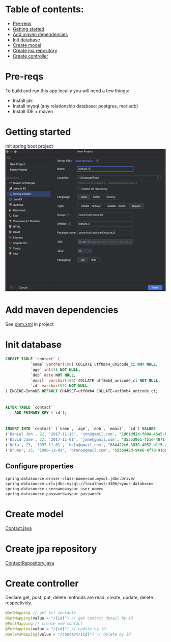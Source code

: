 # Table of contents:

- [Pre-reqs](#pre-reqs)
- [Getting started](#getting-started)
- [Add maven dependencies](#add-maven-dependencies)
- [Init database](#init-database)
- [Create model](#create-model)
- [Create jpa repository](#create-jpa-repository)
- [Create controller](#create-controller)
# Pre-reqs
To build and run this app locally you will need a few things:
- Install jdk
- Install mysql (any relationship database: postgres, mariadb)
- Install IDE + maven

# Getting started
Init spring boot project
![Screen Shot 2024-06-24 at 02.31.10.png](image%2FScreen%20Shot%202024-06-24%20at%2002.31.10.png)
# Add maven dependencies
See [pom.xml](pom.xml) in project
# Init database

```sql
CREATE TABLE `contact` (
           `name` varchar(100) COLLATE utf8mb4_unicode_ci NOT NULL,
           `age` int(3) NOT NULL,
           `dob` date NOT NULL,
           `email` varchar(100) COLLATE utf8mb4_unicode_ci NOT NULL,
           `id` varchar(50) NOT NULL
) ENGINE=InnoDB DEFAULT CHARSET=utf8mb4 COLLATE=utf8mb4_unicode_ci;


ALTER TABLE `contact`
    ADD PRIMARY KEY (`id`);


INSERT INTO `contact` (`name`, `age`, `dob`, `email`, `id`) VALUES
('Daniel Jon', 22, '2017-11-15', 'jon@gamil.com', "1d61dd2d-f084-45e5-b561-c50dfed5468b"),
('David Jame', 22, '2017-11-01', 'jame@gmail.com', "d5353061-f51e-4871-9623-37abe50dd14c"),
('Hela', 23, '1997-11-01', 'hela@gmail.com', "884422c6-3839-4052-b1f5-a6a349248a58"),
('Bruno', 25, '1990-11-01', 'bruno@gmail.com', "5d36942d-94e6-4f70-9106-8bd88c445585");

```
## Configure properties
```properties
spring.datasource.driver-class-name=com.mysql.jdbc.Driver
spring.datasource.url=jdbc:mysql://localhost:3306/<your_database>
spring.datasource.username=<your_user_name>
spring.datasource.password=<your_password>
```

# Create model
[Contact.java](src%2Fmain%2Fjava%2Fcome%2Ffsoft%2Flecture5%2Ffindolecture5%2Fmodel%2FContact.java)

# Create jpa repository
[ContactRepository.java](src%2Fmain%2Fjava%2Fcome%2Ffsoft%2Flecture5%2Ffindolecture5%2Frepository%2FContactRepository.java)
# Create controller
Declare get, post, put, delete mothods are read, create, update, delete respectively.
```java
@GetMapping // get all contacts
@GetMapping(value = "/{id}") // get contact detail by id
@PostMapping // create new contact
@PutMapping(value = "/{id}") // update by id
@DeleteMapping(value = "/contact/{id}") // delete by id
```
